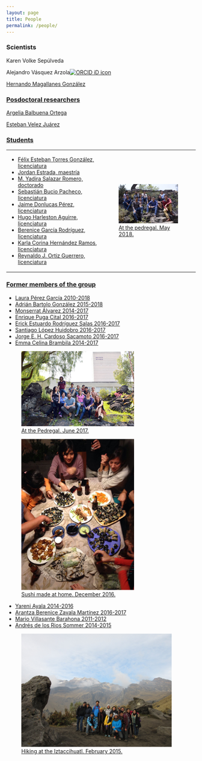 ```yaml
---
layout: page
title: People
permalink: /people/
---
```


### Scientists
Karen Volke Sepúlveda

Alejandro Vásquez Arzola<a itemprop="sameAs" content="https://orcid.org/0000-0002-4860-6330" href="https://orcid.org/0000-0002-4860-6330" target="orcid.widget" rel="noopener noreferrer" style="vertical-align:top;"><img src="https://orcid.org/sites/default/files/images/orcid_16x16.png" style="width:1em;margin-right:.5em;" alt="ORCID iD icon">

Hernando Magallanes González

### Posdoctoral researchers
Argelia Balbuena Ortega

Esteban Velez Juárez

### Students
<table>
  <tr>
    <td width="50%">
 

<ul>
  <li>Félix Esteban Torres González, licenciatura</li>
 <li>Jordan Estrada, maestría</li>
 <li>M. Yadira Salazar Romero, doctorado</li>
 <li>Sebastián Bucio Pacheco, licenciatura</li>
 <li>Jaime Donlucas Pérez, licenciatura</li>
 <li>Hugo Harleston Aguirre, licenciatura</li>
 <li>Berenice García Rodríguez, licenciatura</li>
 <li>Karla Corina Hernández Ramos, licenciatura</li>
 <li>Reynaldo J. Ortiz Guerrero, licenciatura</li>
</ul>


</td>
<td>

<figure>
  <img src="/imagenes/Grupo Manipulacion Optica-15.JPG" width="100%">
  <figcaption>At the pedregal. May 2018.</figcaption>
</figure>
</td>
</tr>
</table>

### Former members of the group



* Laura Pérez García 2010-2018
* Adrián Bartolo González 2015-2018
* Monserrat Álvarez 2014-2017
* Enrique Puga Cital 2016-2017
* Erick Estuardo Rodríguez Salas 2016-2017
* Santiago López Huidobro 2016-2017
* Jorge E. H. Cardoso Sacamoto 2016-2017
* Emma Celina Brambila 2014-2017

<figure>
  <img src="/imagenes/Ratchet3.jpg" width="300">
  <figcaption>At the Pedregal. June 2017.</figcaption>
</figure>

<figure>
  <img src="/imagenes/PHOTO-2016-12-14-23-37-15.jpg" width="300">
  <figcaption>Sushi made at home. December 2016.</figcaption>
</figure>

* Yareni Ayala 2014-2016
* Arantza Berenice Zavala Martínez 2016-2017
* Mario Villasante Barahona 2011-2012
* Andrés de los Rios Sommer 2014-2015

<figure>
  <img src="/imagenes/grupo2015.jpg" width="400">
  <figcaption>Hiking at the Iztaccihuatl. February 2015.</figcaption>
</figure>


